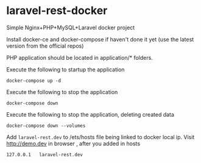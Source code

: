 # laravel-rest-docker
Simple Nginx+PHP+MySQL+Laravel docker project

Install docker-ce and docker-compose if haven't done it yet (use the latest version from the official repos)

PHP application should be located in application/* folders.


Execute the following to startup the application
```
docker-compose up -d
```


Execute the following to stop the application
```
docker-compose down
```

Execute the following to stop the application, deleting created data
```
docker-compose down --volumes
```


Add `laravel-rest.dev` to /ets/hosts file being linked to docker local ip.
Visit http://demo.dev in browser , after you added in hosts

```
127.0.0.1   laravel-rest.dev
```
